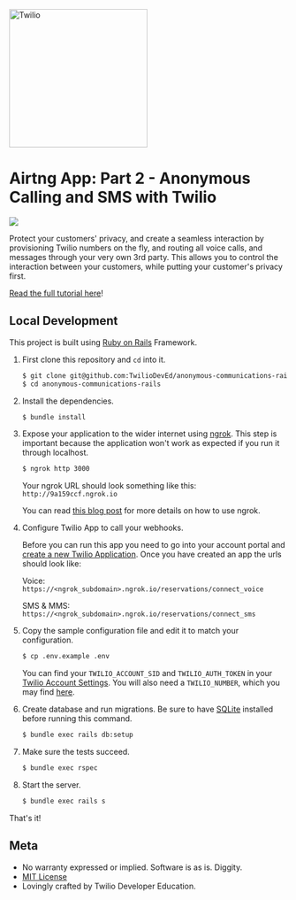 <a  href="https://www.twilio.com">
<img  src="https://static0.twilio.com/marketing/bundles/marketing/img/logos/wordmark-red.svg"  alt="Twilio"  width="250"  />
</a>
 
# Airtng App: Part 2 - Anonymous Calling and SMS with Twilio

![](https://github.com/TwilioDevEd/anonymous-communications-rails/workflows/build/badge.svg)

Protect your customers' privacy, and create a seamless interaction by provisioning Twilio numbers on the fly, and routing all voice calls, and messages through your very own 3rd party. This allows you to control the interaction between your customers, while putting your customer's privacy first.

[Read the full tutorial here](https://www.twilio.com/docs/tutorials/walkthrough/masked-numbers/ruby/rails)!

## Local Development

This project is built using [Ruby on Rails](http://rubyonrails.org/) Framework.

1. First clone this repository and `cd` into it.

   ```bash
   $ git clone git@github.com:TwilioDevEd/anonymous-communications-rails.git
   $ cd anonymous-communications-rails
   ```

1. Install the dependencies.

   ```bash
   $ bundle install
   ```

1. Expose your application to the wider internet using [ngrok](http://ngrok.com). This step
   is important because the application won't work as expected if you run it through
   localhost.

   ```bash
   $ ngrok http 3000
   ```

   Your ngrok URL should look something like this: `http://9a159ccf.ngrok.io`

   You can read [this blog post](https://www.twilio.com/blog/2015/09/6-awesome-reasons-to-use-ngrok-when-testing-webhooks.html)
   for more details on how to use ngrok.

1. Configure Twilio App to call your webhooks.

   Before you can run this app you need to go into your account portal and [create a new Twilio Application](https://www.twilio.com/console/phone-numbers/runtime/twiml-apps). Once you have created an app the urls should look like:

   Voice: `https://<ngrok_subdomain>.ngrok.io/reservations/connect_voice`

   SMS & MMS: `https://<ngrok_subdomain>.ngrok.io/reservations/connect_sms`

1. Copy the sample configuration file and edit it to match your configuration.

   ```bash
   $ cp .env.example .env
   ```

   You can find your `TWILIO_ACCOUNT_SID` and `TWILIO_AUTH_TOKEN` in your
   [Twilio Account Settings](https://www.twilio.com/console/account/settings).
   You will also need a `TWILIO_NUMBER`, which you may find [here](https://www.twilio.com/console/phone-numbers/incoming).

1. Create database and run migrations. Be sure to have [SQLite](https://www.sqlite.org/index.html) installed before running this command.

   ```bash
   $ bundle exec rails db:setup
   ```

1. Make sure the tests succeed.

   ```bash
   $ bundle exec rspec
   ```

1. Start the server.

   ```bash
   $ bundle exec rails s
   ```

That's it!

## Meta

* No warranty expressed or implied. Software is as is. Diggity.
* [MIT License](LICENSE)
* Lovingly crafted by Twilio Developer Education.
